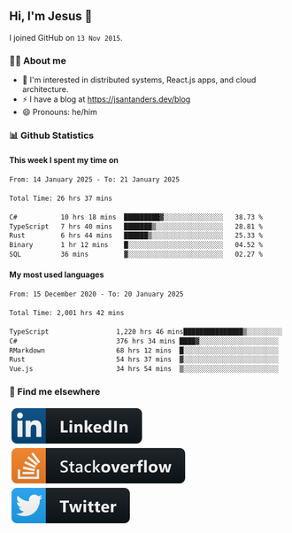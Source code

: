 ## Hi, I'm Jesus 👋

I joined GitHub on `13 Nov 2015`.

<!-- Talking about you -->

### 👨‍💻 About me

- 👦 I'm interested in distributed systems, React.js apps, and cloud architecture.
- ⚡️ I have a blog at <https://jsantanders.dev/blog>
- 😄 Pronouns: he/him

### 📊 Github Statistics

#### This week I spent my time on

<!--START_SECTION:weekly-->

```txt
From: 14 January 2025 - To: 21 January 2025

Total Time: 26 hrs 37 mins

C#           10 hrs 18 mins  █████████▓░░░░░░░░░░░░░░░   38.73 %
TypeScript   7 hrs 40 mins   ███████▒░░░░░░░░░░░░░░░░░   28.81 %
Rust         6 hrs 44 mins   ██████▒░░░░░░░░░░░░░░░░░░   25.33 %
Binary       1 hr 12 mins    █░░░░░░░░░░░░░░░░░░░░░░░░   04.52 %
SQL          36 mins         ▓░░░░░░░░░░░░░░░░░░░░░░░░   02.27 %
```

<!--END_SECTION:weekly-->

#### My most used languages

<!--START_SECTION:alltime-->

```txt
From: 15 December 2020 - To: 20 January 2025

Total Time: 2,001 hrs 42 mins

TypeScript                 1,220 hrs 46 mins███████████████▒░░░░░░░░░   60.99 %
C#                         376 hrs 34 mins ████▓░░░░░░░░░░░░░░░░░░░░   18.81 %
RMarkdown                  68 hrs 12 mins  █░░░░░░░░░░░░░░░░░░░░░░░░   03.41 %
Rust                       54 hrs 37 mins  ▓░░░░░░░░░░░░░░░░░░░░░░░░   02.73 %
Vue.js                     34 hrs 54 mins  ▒░░░░░░░░░░░░░░░░░░░░░░░░   01.74 %
```

<!--END_SECTION:alltime-->

### 📢 Find me elsewhere

<p>
  <a target="_blank" href="https://linkedin.com/in/jsantanders">
    <img src="https://github.com/jsantanders/jsantanders/blob/master/img/linkedin.svg" alt="LinkedIn" style="vertical-align:top; margin:4px">
  </a>
  
  <a target="_blank" href="https://stackoverflow.com/users/7318331/jesus-santander">
    <img src="https://github.com/jsantanders/jsantanders/blob/master/img/stackoverflow.svg" alt="StackOverflow" style="vertical-align:top; margin:4px">
  </a>
  
  <a target="_blank" href="http://twitter.com/jsantanders">
    <img src="https://github.com/jsantanders/jsantanders/blob/master/img/twitter.svg" alt="Twitter" style="vertical-align:top; margin:4px">
  </a>
</p>
